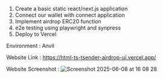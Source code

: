 1. Create a basic static react/next.js application
2. Connect our wallet with connect application
3. Implement airdrop ERC20 function 
4. e2e testing using playwright and synpress
5. Deploy to Vercel

Environment : Anvil

Website Link : https://html-ts-tsender-airdrop-ui.vercel.app/

Website Screenshot : 
![Screenshot 2025-06-08 at 16 08 28](https://github.com/user-attachments/assets/7d8704b2-7c54-4e23-b56b-d8209a0acb3b)
